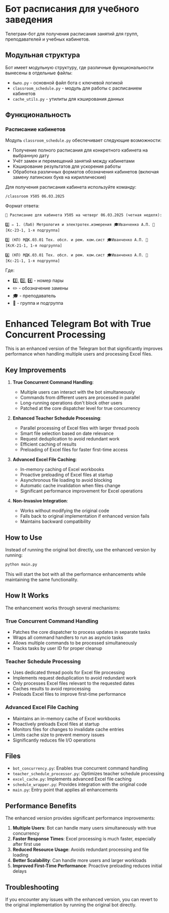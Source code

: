 # Бот расписания для учебного заведения

Телеграм-бот для получения расписания занятий для групп, преподавателей и учебных кабинетов.

## Модульная структура

Бот имеет модульную структуру, где различные функциональности вынесены в отдельные файлы:

- `было.py` - основной файл бота с ключевой логикой
- `classroom_schedule.py` - модуль для работы с расписанием кабинетов
- `cache_utils.py` - утилиты для кэширования данных

## Функциональность

### Расписание кабинетов

Модуль `classroom_schedule.py` обеспечивает следующие возможности:
- Получение полного расписания для конкретного кабинета на выбранную дату
- Учёт замен и перемещений занятий между кабинетами
- Кэширование результатов для ускорения работы
- Обработка различных форматов обозначения кабинетов (включая замену латинских букв на кириллические)

Для получения расписания кабинета используйте команду:
```
/classroom У505 06.03.2025
```

Формат ответа:
```
📅 Расписание для кабинета У505 на четверг 06.03.2025 (четная неделя):

2️⃣ ✏️ 1. (Лаб) Метрология и электротех.измерения 🎓Иванченко А.П. 👥 [Кс-23-1, 1-я подгруппа]

3️⃣ (КП) МДК.03.01 Тех. обсл. и рем. ком.сист 🎓Иванченко А.П. 👥 [КсК-21-1, 1-я подгруппа]

4️⃣ (КП) МДК.03.01 Тех. обсл. и рем. ком.сист 🎓Иванченко А.П. 👥 [Кс-21-1, 1-я подгруппа]
```

Где:
- 2️⃣, 3️⃣, 4️⃣ - номер пары
- ✏️ - обозначение замены
- 🎓 - преподаватель
- 👥 - группа и подгруппа

# Enhanced Telegram Bot with True Concurrent Processing

This is an enhanced version of the Telegram bot that significantly improves performance when handling multiple users and processing Excel files.

## Key Improvements

1. **True Concurrent Command Handling**: 
   - Multiple users can interact with the bot simultaneously
   - Commands from different users are processed in parallel
   - Long-running operations don't block other users
   - Patched at the core dispatcher level for true concurrency

2. **Enhanced Teacher Schedule Processing**:
   - Parallel processing of Excel files with larger thread pools
   - Smart file selection based on date relevance
   - Request deduplication to avoid redundant work
   - Efficient caching of results
   - Preloading of Excel files for faster first-time access

3. **Advanced Excel File Caching**:
   - In-memory caching of Excel workbooks
   - Proactive preloading of Excel files at startup
   - Asynchronous file loading to avoid blocking
   - Automatic cache invalidation when files change
   - Significant performance improvement for Excel operations

4. **Non-Invasive Integration**:
   - Works without modifying the original code
   - Falls back to original implementation if enhanced version fails
   - Maintains backward compatibility

## How to Use

Instead of running the original bot directly, use the enhanced version by running:

```bash
python main.py
```

This will start the bot with all the performance enhancements while maintaining the same functionality.

## How It Works

The enhancement works through several mechanisms:

### True Concurrent Command Handling
- Patches the core dispatcher to process updates in separate tasks
- Wraps all command handlers to run as asyncio tasks
- Allows multiple commands to be processed simultaneously
- Tracks tasks by user ID for proper cleanup

### Teacher Schedule Processing
- Uses dedicated thread pools for Excel file processing
- Implements request deduplication to avoid redundant work
- Only processes Excel files relevant to the requested dates
- Caches results to avoid reprocessing
- Preloads Excel files to improve first-time performance

### Advanced Excel File Caching
- Maintains an in-memory cache of Excel workbooks
- Proactively preloads Excel files at startup
- Monitors files for changes to invalidate cache entries
- Limits cache size to prevent memory issues
- Significantly reduces file I/O operations

## Files

- `bot_concurrency.py`: Enables true concurrent command handling
- `teacher_schedule_processor.py`: Optimizes teacher schedule processing
- `excel_cache.py`: Implements advanced Excel file caching
- `schedule_wrapper.py`: Provides integration with the original code
- `main.py`: Entry point that applies all enhancements

## Performance Benefits

The enhanced version provides significant performance improvements:

1. **Multiple Users**: Bot can handle many users simultaneously with true concurrency
2. **Faster Response Times**: Excel processing is much faster, especially after first use
3. **Reduced Resource Usage**: Avoids redundant processing and file loading
4. **Better Scalability**: Can handle more users and larger workloads
5. **Improved First-Time Performance**: Proactive preloading reduces initial delays

## Troubleshooting

If you encounter any issues with the enhanced version, you can revert to the original implementation by running the original bot directly. 